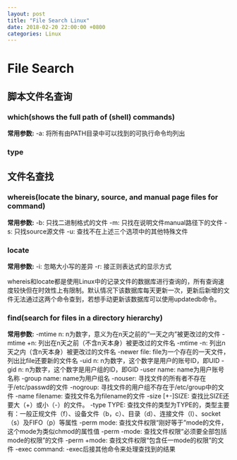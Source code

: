 ```yaml
---
layout: post
title: "File Search Linux"
date: 2018-02-20 22:00:00 +0800
categories: Linux
---
```

# File Search
## 脚本文件名查询
### which(shows the full path of (shell) commands)
**常用参数:**
    -a: 将所有由PATH目录中可以找到的可执行命令均列出

### type

## 文件名查找
### whereis(locate the binary, source, and manual page files for command)
**常用参数:**
    -b: 只找二进制格式的文件
    -m: 只找在说明文件manual路径下的文件
    -s: 只找source源文件
    -u: 查找不在上述三个选项中的其他特殊文件

### locate
**常用参数:**
    -i: 忽略大小写的差异
    -r: 接正则表达式的显示方式

whereis和locate都是使用Linux中的记录文件的数据库进行查询的，所有查询速度较快但在时效性上有限制。默认情况下该数据库每天更新一次，更新后新增的文件无法通过这两个命令查到，若想手动更新该数据库可以使用updatedb命令。

### find(search for files in a directory hierarchy)
**常用参数:**
    -mtime n: n为数字，意义为在n天之前的“一天之内”被更改过的文件
    -mtime +n: 列出在n天之前（不含n天本身）被更改过的文件名
    -mtime -n: 列出n天之内（含n天本身）被更改过的文件名
    -newer file: file为一个存在的一天文件，列出比file还要新的文件名
    -uid n: n为数字，这个数字是用户的账号ID，即UID
    -gid n: n为数字，这个数字是用户组的ID，即GID
    -user name: name为用户账号名称
    -group name: name为用户组名
    -nouser: 寻找文件的所有者不存在于/etc/passwd的文件
    -nogroup: 寻找文件的用户组不存在于/etc/group中的文件
    -name filename: 查找文件名为filename的文件
    -size [+-]SIZE: 查找比SIZE还要大（+）或小（-）的文件。
    -type TYPE: 查找文件的类型为TYPE的，类型主要有：一般正规文件（f）、设备文件（b，c）、目录（d）、连接文件（l）、socket（s）及FIFO（p）等属性
    -perm mode: 查找文件权限“刚好等于”mode的文件，这个mode为类似chmod的属性值
    -perm -mode: 查找文件权限“必须要全部包括mode的权限”的文件
    -perm +mode: 查找文件权限“包含任一mode的权限”的文件
    -exec command: -exec后接其他命令来处理查找到的结果

